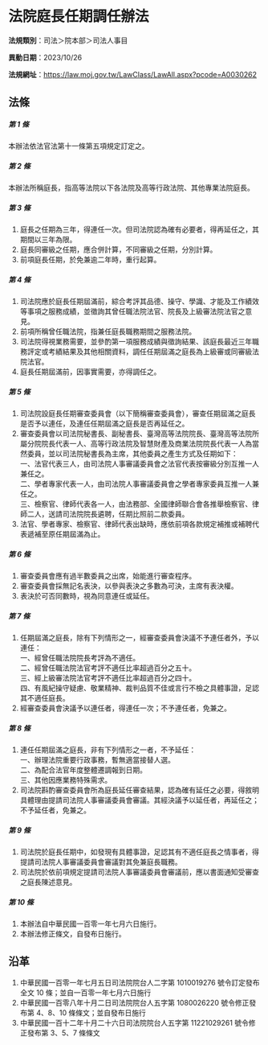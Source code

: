 # 法院庭長任期調任辦法




**法規類別**：司法＞院本部＞司法人事目

**異動日期**：2023/10/26  

**法規網址**：https://law.moj.gov.tw/LawClass/LawAll.aspx?pcode=A0030262



## 法條
##### 第 1 條
本辦法依法官法第十一條第五項規定訂定之。

##### 第 2 條
本辦法所稱庭長，指高等法院以下各法院及高等行政法院、其他專業法院庭長。

##### 第 3 條
1. 庭長之任期為三年，得連任一次。但司法院認為確有必要者，得再延任之，其期間以三年為限。
1. 庭長同審級之任期，應合併計算，不同審級之任期，分別計算。
1. 前項庭長任期，於免兼逾二年時，重行起算。

##### 第 4 條
1. 司法院應於庭長任期屆滿前，綜合考評其品德、操守、學識、才能及工作績效等事項之服務成績，並徵詢其曾任職法院法官、院長及上級審法院法官之意見。
1. 前項所稱曾任職法院，指兼任庭長職務期間之服務法院。
1. 司法院得視業務需要，並參酌第一項服務成績與徵詢結果、該庭長最近三年職務評定或考績結果及其他相關資料，調任任期屆滿之庭長為上級審或同審級法院法官。
1. 庭長任期屆滿前，因事實需要，亦得調任之。

##### 第 5 條
1. 司法院設庭長任期審查委員會（以下簡稱審查委員會），審查任期屆滿之庭長是否予以連任，及連任任期屆滿之庭長是否再延任之。
1. 審查委員會以司法院秘書長、副秘書長、臺灣高等法院院長、臺灣高等法院所屬分院院長代表一人、高等行政法院及智慧財產及商業法院院長代表一人為當然委員，並以司法院秘書長為主席，其他委員之產生方式及任期如下：  
一、法官代表三人，由司法院人事審議委員會之法官代表按審級分別互推一人兼任之。  
二、學者專家代表一人，由司法院人事審議委員會之學者專家委員互推一人兼任之。  
三、檢察官、律師代表各一人，由法務部、全國律師聯合會各推舉檢察官、律師二人，送請司法院院長遴聘，任期比照前二款委員。
1. 法官、學者專家、檢察官、律師代表出缺時，應依前項各款規定補推或補聘代表遞補至原任期屆滿為止。

##### 第 6 條
1. 審查委員會應有過半數委員之出席，始能進行審查程序。
1. 審查委員會採無記名表決，以參與表決之多數為可決，主席有表決權。
1. 表決於可否同數時，視為同意連任或延任。

##### 第 7 條
1. 任期屆滿之庭長，除有下列情形之一，經審查委員會決議不予連任者外，予以連任：  
一、經曾任職法院院長考評為不適任。  
二、經曾任職法院法官考評不適任比率超過百分之五十。  
三、經上級審法院法官考評不適任比率超過百分之四十。  
四、有風紀操守疑慮、敬業精神、裁判品質不佳或言行不檢之具體事證，足認其不適任庭長。
1. 經審查委員會決議予以連任者，得連任一次；不予連任者，免兼之。

##### 第 8 條
1. 連任任期屆滿之庭長，非有下列情形之一者，不予延任：  
一、辦理法院重要行政事務，暫無適當接替人選。  
二、為配合法官年度整體遷調報到日期。  
三、其他因應業務特殊需求。
1. 司法院斟酌審查委員會所為庭長延任審查結果，認為確有延任之必要，得敘明具體理由提請司法院人事審議委員會審議。其經決議予以延任者，再延任之；不予延任者，免兼之。

##### 第 9 條
1. 司法院於庭長任期中，如發現有具體事證，足認其有不適任庭長之情事者，得提請司法院人事審議委員會審議對其免兼庭長職務。
1. 司法院於依前項規定提請司法院人事審議委員會審議前，應以書面通知受審查之庭長陳述意見。

##### 第 10 條
1. 本辦法自中華民國一百零一年七月六日施行。
1. 本辦法修正條文，自發布日施行。

## 沿革
1. 中華民國一百零一年七月五日司法院院台人二字第 1010019276 號令訂定發布全文 10 條；並自一百零一年七月六日施行
1. 中華民國一百零八年十月二日司法院院台人五字第 1080026220 號令修正發布第 4、8、10 條條文；並自發布日施行
1. 中華民國一百十二年十月二十六日司法院院台人五字第 11221029261  號令修正發布第 3、5、7  條條文
